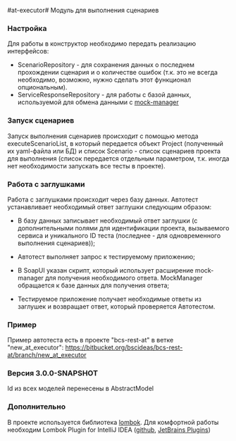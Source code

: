 #at-executor#
Модуль для выполнения сценариев

### Настройка ###
Для работы в конструктор необходимо передать реализацию интерфейсов:

* ScenarioRepository - для сохранения данных о последнем прохождении сценария и о количестве ошибок (т.к. это не всегда необходимо, возможно, нужно сделать этот функционал опциональным).
* ServiceResponseRepository - для работы с базой данных, используемой для обмена данными с [mock-manager](https://bitbucket.org/bscideas/soapui-mock-manager)

### Запуск сценариев ###
Запуск выполнения сценариев происходит с помощью метода executeScenarioList, в который передается объект Project (полученный их yaml-файла или БД) и список Scenario - список сценариев проекта для выполнения (список передается отдельным параметром, т.к. иногда нет необходимости запускать все тесты в проекте).

### Работа с заглушками ###
Работа с заглушками происходит через базу данных.
Автотест устанавливает необходимый ответ заглушки следующим образом:

- В базу данных записывает необходимый ответ заглушки (с дополнительными полями для идентификации проекта, вызываемого сервиса и уникального ID теста (последнее - для одновременного выполнения сценариев));

- Автотест выполняет запрос к тестируемому приложению;

- В SoapUI указан скрипт, который использует расширение mock-manager для получения необходимого ответа. MockManager обращается к базе данных для получения ответа;

- Тестируемое приложение получает необходимые ответы из заглушек и возвращает ответ, который проверяется Автотестом.

### Пример ###

Пример автотеста есть в проекте "bcs-rest-at" в ветке "new_at_executor": https://bitbucket.org/bscideas/bcs-rest-at/branch/new_at_executor

### Версия 3.0.0-SNAPSHOT ###

Id из всех моделей перенесены в AbstractModel

### Дополнительно ###
В проекте используется библиотека [lombok](https://projectlombok.org). 
Для комфортной работы необходим Lombok Plugin for IntelliJ IDEA ([github](https://github.com/mplushnikov/lombok-intellij-plugin), [JetBrains Plugins](https://plugins.jetbrains.com/plugin/6317-lombok-plugin))